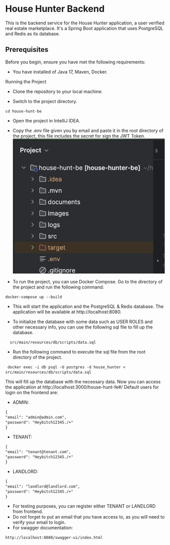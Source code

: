 # House Hunter Backend

This is the backend service for the House Hunter application, a user verified real estate marketplace. It's a Spring
Boot application that uses PostgreSQL and Redis as its
database.

## Prerequisites

Before you begin, ensure you have met the following requirements:

- You have installed of Java 17, Maven, Docker.

Running the Project

- Clone the repository to your local machine.

- Switch to the project directory.

 ```
cd house-hunt-be
 ```

- Open the project in IntelliJ IDEA.
- Copy the .env file given you by email and paste it in the root directory of the project, this file includes the secret
  for sign the JWT Token.
  ![Env var](howtorun1.png)

- To run the project, you can use Docker Compose. Go to the directory of the project and run the following command:

```
docker-compose up --build
```

- This will start the application and the PostgreSQL & Redis database. The application will be available
  at http://localhost:8080.

- To initialize the database with some data such as USER ROLES and other necessary info, you can use the following sql
  file to fill up the database.

```
  src/main/resources/db/scripts/data.sql
```

- Run the following command to execute the sql file from the root directory of the project.

```
 docker exec -i db psql -U postgres -d house_hunter < src/main/resources/db/scripts/data.sql  
```

This will fill up the database with the necessary data.
Now you can access the application at http://localhost:3000/house-hunt-fe#/
Default users for login on the frontend are:

- ADMIN:

```
{
"email": "admin@admin.com",
"password": "Heybitch12345./+"
}
```

- TENANT:

```
{
"email": "tenant@tenant.com",
"password": "Heybitch12345./+"
}
```

- LANDLORD:

```
{
"email": "landlord@landlord.com",
"password": "Heybitch12345./+"
}
```

- For testing purposes, you can register either TENANT or LANDLORD from frontend.
- Do not forget to put an email that you have access to, as you will need to verify your email to login.
- For swagger documentation:

```
http://localhost:8080/swagger-ui/index.html
```
